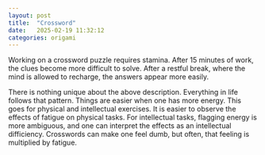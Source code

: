 ```yaml
---
layout: post
title:  "Crossword"
date:   2025-02-19 11:32:12 
categories: origami
---
```


Working on a crossword puzzle requires stamina. After 15 minutes of work, the clues become more difficult to solve.  After a restful break, where the mind is allowed to recharge, the answers appear more easily.  

There is nothing unique about the above description. Everything in life follows that pattern.  Things are easier when one has more energy.  This goes for physical and intellectual exercises.  It is easier to observe the effects of fatigue on physical tasks.  For intellectual tasks, flagging energy is more ambiguous, and one can interpret the effects as an intellectual difficiency. Crosswords can make one feel dumb, but often, that feeling is multiplied by fatigue. 